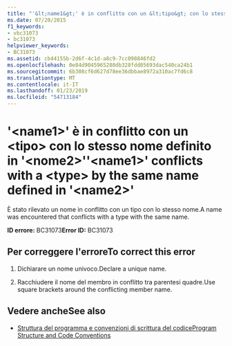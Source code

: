 ```yaml
---
title: "'&lt;name1&gt;' è in conflitto con un &lt;tipo&gt; con lo stesso nome definito in '&lt;nome2&gt;'"
ms.date: 07/20/2015
f1_keywords:
- vbc31073
- bc31073
helpviewer_keywords:
- BC31073
ms.assetid: cb44155b-2d6f-4c1d-a8c9-7cc098846fd2
ms.openlocfilehash: 0e84d9045965280db328fdd05693dac540ca24b1
ms.sourcegitcommit: 6b308cf6d627d78ee36dbbae8972a310ac7fd6c8
ms.translationtype: MT
ms.contentlocale: it-IT
ms.lasthandoff: 01/23/2019
ms.locfileid: "54713184"
---
```

# <a name="ltname1gt-conflicts-with-a-lttypegt-by-the-same-name-defined-in-ltname2gt"></a><span data-ttu-id="53f7b-102">'&lt;name1&gt;' è in conflitto con un &lt;tipo&gt; con lo stesso nome definito in '&lt;nome2&gt;'</span><span class="sxs-lookup"><span data-stu-id="53f7b-102">'&lt;name1&gt;' conflicts with a &lt;type&gt; by the same name defined in '&lt;name2&gt;'</span></span>
<span data-ttu-id="53f7b-103">È stato rilevato un nome in conflitto con un tipo con lo stesso nome.</span><span class="sxs-lookup"><span data-stu-id="53f7b-103">A name was encountered that conflicts with a type with the same name.</span></span>  
  
 <span data-ttu-id="53f7b-104">**ID errore:** BC31073</span><span class="sxs-lookup"><span data-stu-id="53f7b-104">**Error ID:** BC31073</span></span>  
  
## <a name="to-correct-this-error"></a><span data-ttu-id="53f7b-105">Per correggere l'errore</span><span class="sxs-lookup"><span data-stu-id="53f7b-105">To correct this error</span></span>  
  
1.  <span data-ttu-id="53f7b-106">Dichiarare un nome univoco.</span><span class="sxs-lookup"><span data-stu-id="53f7b-106">Declare a unique name.</span></span>  
  
2.  <span data-ttu-id="53f7b-107">Racchiudere il nome del membro in conflitto tra parentesi quadre.</span><span class="sxs-lookup"><span data-stu-id="53f7b-107">Use square brackets around the conflicting member name.</span></span>  
  
## <a name="see-also"></a><span data-ttu-id="53f7b-108">Vedere anche</span><span class="sxs-lookup"><span data-stu-id="53f7b-108">See also</span></span>
- [<span data-ttu-id="53f7b-109">Struttura del programma e convenzioni di scrittura del codice</span><span class="sxs-lookup"><span data-stu-id="53f7b-109">Program Structure and Code Conventions</span></span>](../../visual-basic/programming-guide/program-structure/program-structure-and-code-conventions.md)
